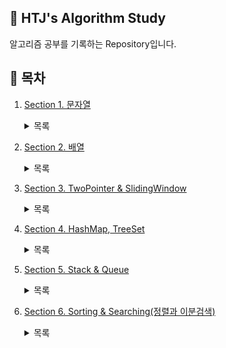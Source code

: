 ## 📕 HTJ's Algorithm Study  
알고리즘 공부를 기록하는 Repository입니다.  

## 📌 목차
1. [Section 1. 문자열](https://github.com/han-tomas/HTJ_AlgorithmStudy/tree/master/Section1_%EB%AC%B8%EC%9E%90%EC%97%B4/src)<details><summary>목록</summary>1. [문자 찾기](https://github.com/han-tomas/HTJ_AlgorithmStudy/tree/master/Section1_%EB%AC%B8%EC%9E%90%EC%97%B4/src/section1_01_%EB%AC%B8%EC%9E%90%EC%B0%BE%EA%B8%B0)<br>2. [대소문자 변환](https://github.com/han-tomas/HTJ_AlgorithmStudy/tree/master/Section1_%EB%AC%B8%EC%9E%90%EC%97%B4/src/section1_02_%EB%8C%80%EC%86%8C%EB%AC%B8%EC%9E%90%EB%B3%80%ED%99%98)<br>3. [문장 속 단어](https://github.com/han-tomas/HTJ_AlgorithmStudy/tree/master/Section1_%EB%AC%B8%EC%9E%90%EC%97%B4/src/section1_03_%EB%AC%B8%EC%9E%A5%EC%86%8D%EB%8B%A8%EC%96%B4)<br>4. [단어 뒤집기](https://github.com/han-tomas/HTJ_AlgorithmStudy/tree/master/Section1_%EB%AC%B8%EC%9E%90%EC%97%B4/src/section1_04_%EB%8B%A8%EC%96%B4%EB%92%A4%EC%A7%91%EA%B8%B0)<br>5. [특정 문자 뒤집기](https://github.com/han-tomas/HTJ_AlgorithmStudy/tree/master/Section1_%EB%AC%B8%EC%9E%90%EC%97%B4/src/section1_05_%ED%8A%B9%EC%A0%95%EB%AC%B8%EC%9E%90%EB%92%A4%EC%A7%91%EA%B8%B0)<br>6. [중복문자제거](https://github.com/han-tomas/HTJ_AlgorithmStudy/tree/master/Section1_%EB%AC%B8%EC%9E%90%EC%97%B4/src/section1_06_%EC%A4%91%EB%B3%B5%EB%AC%B8%EC%9E%90%EC%A0%9C%EA%B1%B0)<br>7. [회문 문자열](https://github.com/han-tomas/HTJ_AlgorithmStudy/tree/master/Section1_%EB%AC%B8%EC%9E%90%EC%97%B4/src/section1_07_%ED%9A%8C%EB%AC%B8%EB%AC%B8%EC%9E%90%EC%97%B4)<br>8. [유효한 팰린드롬](https://github.com/han-tomas/HTJ_AlgorithmStudy/tree/master/Section1_%EB%AC%B8%EC%9E%90%EC%97%B4/src/section1_08_%EC%9C%A0%ED%9A%A8%ED%95%9C%ED%8C%B0%EB%A6%B0%EB%93%9C%EB%A1%AC)<br>9. [숫자만 추출](https://github.com/han-tomas/HTJ_AlgorithmStudy/tree/master/Section1_%EB%AC%B8%EC%9E%90%EC%97%B4/src/section1_09_%EC%88%AB%EC%9E%90%EB%A7%8C%EC%B6%94%EC%B6%9C)<br>10. [가장 짧은 문자거리](https://github.com/han-tomas/HTJ_AlgorithmStudy/tree/master/Section1_%EB%AC%B8%EC%9E%90%EC%97%B4/src/section1_10_%EA%B0%80%EC%9E%A5%EC%A7%A7%EC%9D%80%EB%AC%B8%EC%9E%90%EA%B1%B0%EB%A6%AC)<br>11. [문자열 압축](https://github.com/han-tomas/HTJ_AlgorithmStudy/tree/master/Section1_%EB%AC%B8%EC%9E%90%EC%97%B4/src/section1_11_%EB%AC%B8%EC%9E%90%EC%97%B4%EC%95%95%EC%B6%95)<br>12. [암호](https://github.com/han-tomas/HTJ_AlgorithmStudy/tree/master/Section1_%EB%AC%B8%EC%9E%90%EC%97%B4/src/section1_12_%EC%95%94%ED%98%B8)<br></details>

2. [Section 2. 배열](https://github.com/han-tomas/HTJ_AlgorithmStudy/tree/master/Section2_%EB%B0%B0%EC%97%B4/src)<details><summary>목록</summary>1. [큰 수 출력하기](https://github.com/han-tomas/HTJ_AlgorithmStudy/tree/master/Section2_%EB%B0%B0%EC%97%B4/src/section2_01_%ED%81%B0%EC%88%98%EC%B6%9C%EB%A0%A5%ED%95%98%EA%B8%B0)<br>2. [보이는 학생](https://github.com/han-tomas/HTJ_AlgorithmStudy/tree/master/Section2_%EB%B0%B0%EC%97%B4/src/section2_02_%EB%B3%B4%EC%9D%B4%EB%8A%94%ED%95%99%EC%83%9D)<br>3. [가위 바위 보](https://github.com/han-tomas/HTJ_AlgorithmStudy/tree/master/Section2_%EB%B0%B0%EC%97%B4/src/section2_03_%EA%B0%80%EC%9C%84%EB%B0%94%EC%9C%84%EB%B3%B4)<br>4. [피보나치 수열](https://github.com/han-tomas/HTJ_AlgorithmStudy/tree/master/Section2_%EB%B0%B0%EC%97%B4/src/section2_04_%ED%94%BC%EB%B3%B4%EB%82%98%EC%B9%98%EC%88%98%EC%97%B4)<br>5. [소수(에라토스테네스의 체)](https://github.com/han-tomas/HTJ_AlgorithmStudy/tree/master/Section2_%EB%B0%B0%EC%97%B4/src/section2_05_%EC%86%8C%EC%88%98_%EC%97%90%EB%9D%BC%ED%86%A0%EC%8A%A4%ED%85%8C%EB%84%A4%EC%8A%A4%EC%9D%98%EC%B2%B4)<br>6. [뒤집은 소수](https://github.com/han-tomas/HTJ_AlgorithmStudy/tree/master/Section2_%EB%B0%B0%EC%97%B4/src/section2_06_%EB%92%A4%EC%A7%91%EC%9D%80%EC%86%8C%EC%88%98)<br>7. [점수 계산](https://github.com/han-tomas/HTJ_AlgorithmStudy/tree/master/Section2_%EB%B0%B0%EC%97%B4/src/section2_07_%EC%A0%90%EC%88%98%EA%B3%84%EC%82%B0)<br>8. [등수 구하기](https://github.com/han-tomas/HTJ_AlgorithmStudy/tree/master/Section2_%EB%B0%B0%EC%97%B4/src/section2_08_%EB%93%B1%EC%88%98%EA%B5%AC%ED%95%98%EA%B8%B0)<br>9. [격자판 최대합](https://github.com/han-tomas/HTJ_AlgorithmStudy/tree/master/Section2_%EB%B0%B0%EC%97%B4/src/section2_09_%EA%B2%A9%EC%9E%90%ED%8C%90%EC%B5%9C%EB%8C%80%ED%95%A9)<br>10. [봉우리](https://github.com/han-tomas/HTJ_AlgorithmStudy/tree/master/Section2_%EB%B0%B0%EC%97%B4/src/section2_10_%EB%B4%89%EC%9A%B0%EB%A6%AC)<br>11. [임시반장 정하기](https://github.com/han-tomas/HTJ_AlgorithmStudy/tree/master/Section2_%EB%B0%B0%EC%97%B4/src/section2_11_%EC%9E%84%EC%8B%9C%EB%B0%98%EC%9E%A5%EC%A0%95%ED%95%98%EA%B8%B0)<br>12. [멘토링](https://github.com/han-tomas/HTJ_AlgorithmStudy/tree/master/Section2_%EB%B0%B0%EC%97%B4/src/section2_12_%EB%A9%98%ED%86%A0%EB%A7%81)<br></details>

3. [Section 3. TwoPointer & SlidingWindow](https://github.com/han-tomas/HTJ_AlgorithmStudy/tree/master/Section3_TwoPointer_%26_SlidingWindow/src)<details><summary>목록</summary>1. [두 배열 합치기](https://github.com/han-tomas/HTJ_AlgorithmStudy/tree/master/Section3_TwoPointer_%26_SlidingWindow/src/section3_01_%EB%91%90%EB%B0%B0%EC%97%B4%ED%95%A9%EC%B9%98%EA%B8%B0)<br>2. [공통 원소 구하기](https://github.com/han-tomas/HTJ_AlgorithmStudy/tree/master/Section3_TwoPointer_%26_SlidingWindow/src/section3_02_%EA%B3%B5%ED%86%B5%EC%9B%90%EC%86%8C%EA%B5%AC%ED%95%98%EA%B8%B0)<br>3. [최대 매출](https://github.com/han-tomas/HTJ_AlgorithmStudy/tree/master/Section3_TwoPointer_%26_SlidingWindow/src/section3_03_%EC%B5%9C%EB%8C%80%EB%A7%A4%EC%B6%9C)<br>4. [연속 부분수열](https://github.com/han-tomas/HTJ_AlgorithmStudy/tree/master/Section3_TwoPointer_%26_SlidingWindow/src/section3_04_%EC%97%B0%EC%86%8D%EB%B6%80%EB%B6%84%EC%88%98%EC%97%B4)<br>5. [연속된 자연수의 합](https://github.com/han-tomas/HTJ_AlgorithmStudy/tree/master/Section3_TwoPointer_%26_SlidingWindow/src/section3_05_%EC%97%B0%EC%86%8D%EB%90%9C%EC%9E%90%EC%97%B0%EC%88%98%EC%9D%98%ED%95%A9)<br>6. [최대 길이 연속 부분수열](https://github.com/han-tomas/HTJ_AlgorithmStudy/tree/master/Section3_TwoPointer_%26_SlidingWindow/src/section3_06_%EC%B5%9C%EB%8C%80%EA%B8%B8%EC%9D%B4%EC%97%B0%EC%86%8D%EB%B6%80%EB%B6%84%EC%88%98%EC%97%B4)</details>
4. [Section 4. HashMap, TreeSet](https://github.com/han-tomas/HTJ_AlgorithmStudy/tree/master/Section4_HashMap_%26_TreeSet/src)<details><summary>목록</summary>1. [학급 회장](https://github.com/han-tomas/HTJ_AlgorithmStudy/tree/master/Section4_HashMap_%26_TreeSet/src/section4_01_%ED%95%99%EA%B8%89%ED%9A%8C%EC%9E%A5)<br>2. [아나그램](https://github.com/han-tomas/HTJ_AlgorithmStudy/tree/master/Section4_HashMap_%26_TreeSet/src/section4_02_%EC%95%84%EB%82%98%EA%B7%B8%EB%9E%A8)<br>3.[매출액의 종류](https://github.com/han-tomas/HTJ_AlgorithmStudy/tree/master/Section4_HashMap_%26_TreeSet/src/section4_03_%EB%A7%A4%EC%B6%9C%EC%95%A1%EC%9D%98%EC%A2%85%EB%A5%98)<br>4. [모든 아나그램 찾기](https://github.com/han-tomas/HTJ_AlgorithmStudy/tree/master/Section4_HashMap_%26_TreeSet/src/section4_04_%EB%AA%A8%EB%93%A0%EC%95%84%EB%82%98%EA%B7%B8%EB%9E%A8%EC%B0%BE%EA%B8%B0)<br>5. [K번째 큰 수](https://github.com/han-tomas/HTJ_AlgorithmStudy/tree/master/Section4_HashMap_%26_TreeSet/src/section4_05_K%EB%B2%88%EC%A7%B8%ED%81%B0%EC%88%98)</details>
5. [Section 5. Stack & Queue](https://github.com/han-tomas/HTJ_AlgorithmStudy/tree/master/Section5_Stack_%26_Queue/src)<details><summary>목록</summary>1. [올바른 괄호](https://github.com/han-tomas/HTJ_AlgorithmStudy/tree/master/Section5_Stack_%26_Queue/src/section5_01_%EC%98%AC%EB%B0%94%EB%A5%B8%EA%B4%84%ED%98%B8)<br>2. [괄호 문자 제거](https://github.com/han-tomas/HTJ_AlgorithmStudy/tree/master/Section5_Stack_%26_Queue/src/section5_02_%EA%B4%84%ED%98%B8%EB%AC%B8%EC%9E%90%EC%A0%9C%EA%B1%B0)<br>3. [크레인 인형뽑기(카카오)](https://github.com/han-tomas/HTJ_AlgorithmStudy/tree/master/Section5_Stack_%26_Queue/src/section5_03_%ED%81%AC%EB%A0%88%EC%9D%B8%EC%9D%B8%ED%98%95%EB%BD%91%EA%B8%B0)<br>4. [후위식 연산](https://github.com/han-tomas/HTJ_AlgorithmStudy/tree/master/Section5_Stack_%26_Queue/src/section5_04_%ED%9B%84%EC%9C%84%EC%8B%9D%EC%97%B0%EC%82%B0)<br>5. [쇠막대기](https://github.com/han-tomas/HTJ_AlgorithmStudy/tree/master/Section5_Stack_%26_Queue/src/section5_05_%EC%87%A0%EB%A7%89%EB%8C%80%EA%B8%B0)<br>6. [공주 구하기](https://github.com/han-tomas/HTJ_AlgorithmStudy/tree/master/Section5_Stack_%26_Queue/src/section5_06_%EA%B3%B5%EC%A3%BC%EA%B5%AC%ED%95%98%EA%B8%B0)<br>7. [교육과정 설계](https://github.com/han-tomas/HTJ_AlgorithmStudy/tree/master/Section5_Stack_%26_Queue/src/section5_07_%EA%B5%90%EC%9C%A1%EA%B3%BC%EC%A0%95%EC%84%A4%EA%B3%84)<br>8. [응급실](https://github.com/han-tomas/HTJ_AlgorithmStudy/tree/master/Section5_Stack_%26_Queue/src/section5_08_%EC%9D%91%EA%B8%89%EC%8B%A4)</details>
6. [Section 6. Sorting & Searching(정렬과 이분검색)](https://github.com/han-tomas/HTJ_AlgorithmStudy/tree/master/Section6_Sorting_and_Searching/src)<details><summary>목록</summary>1. [선택 정렬](https://github.com/han-tomas/HTJ_AlgorithmStudy/tree/master/Section6_Sorting_and_Searching/src/section6_01_%EC%84%A0%ED%83%9D%EC%A0%95%EB%A0%AC)<br>2. [버블 정렬](https://github.com/han-tomas/HTJ_AlgorithmStudy/tree/master/Section6_Sorting_and_Searching/src/section6_02_%EB%B2%84%EB%B8%94%EC%A0%95%EB%A0%AC)<br>3. [삽입 정렬](https://github.com/han-tomas/HTJ_AlgorithmStudy/tree/master/Section6_Sorting_and_Searching/src/section6_03_%EC%82%BD%EC%9E%85%EC%A0%95%EB%A0%AC)<br>4. [Least Recently Used](https://github.com/han-tomas/HTJ_AlgorithmStudy/tree/master/Section6_Sorting_and_Searching/src/section6_04_Least_Recently_Used)<br>5. [중복 확인](https://github.com/han-tomas/HTJ_AlgorithmStudy/tree/master/Section6_Sorting_and_Searching/src/section6_05_%EC%A4%91%EB%B3%B5%ED%99%95%EC%9D%B8)<br>6. [장난꾸러기](https://github.com/han-tomas/HTJ_AlgorithmStudy/tree/master/Section6_Sorting_and_Searching/src/section6_06_%EC%9E%A5%EB%82%9C%EA%BE%B8%EB%9F%AC%EA%B8%B0)<br>7. [좌표 정렬](https://github.com/han-tomas/HTJ_AlgorithmStudy/tree/master/Section6_Sorting_and_Searching/src/section6_07_%EC%A2%8C%ED%91%9C%EC%A0%95%EB%A0%AC)<br>8. [이분 검색](https://github.com/han-tomas/HTJ_AlgorithmStudy/tree/master/Section6_Sorting_and_Searching/src/section6_08_%EC%9D%B4%EB%B6%84%EA%B2%80%EC%83%89)<br>9. [뮤직 비디오(결정 알고리즘 - 복습)](https://github.com/han-tomas/HTJ_AlgorithmStudy/tree/master/Section6_Sorting_and_Searching/src/section6_09_%EB%AE%A4%EC%A7%81%EB%B9%84%EB%94%94%EC%98%A4)<br>10. [마구간 정하기(결정 알고리즘 - 복습)](https://github.com/han-tomas/HTJ_AlgorithmStudy/tree/master/Section6_Sorting_and_Searching/src/section6_10_%EB%A7%88%EA%B5%AC%EA%B0%84%EC%A0%95%ED%95%98%EA%B8%B0)</details>

